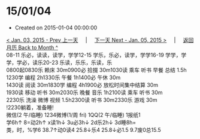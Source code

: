 # 15/01/04

* Created on 2015-01-04 00:00:00

[&lt; Jan. 03, 2015 - Prev 上一天](d03.md)     \|     [下一天 Next - Jan. 05, 2015 &gt;](d05.md)     \|     [返回月历 Back to Month ^](index.md)   
08-11 乐必，读读，读学，学学12-15 学乐，乐必，读学，学学16-19 学学，学学，学必，读乐20-23 乐读，乐乐，乐读，乐  
0800起0830乐 赖床 30m0900必 拾掇 30m1030读 乘车 听书 早餐 总结 1.5h  
1230学 编程 2h1330乐 午餐 1h1400必 午休 30m  
1430读 阅读 30m1830学 编程 4h1900必 放松时间集中结算 30m  
1930读 移动 听书 30m2030乐 晚餐 音乐 1h2100读 乘车 听书 30m  
2230乐 洗澡 微博 视频 1.5h2300读 听书 30m2330乐 游戏 30m  
!2230躺着，准备睡!  
微信\(2 午/临睡\) 1234微博\(1/周 fri\) 1QQ\(2 午/临睡\) 1报纸1  
学6h↑ 8=动2h↑ x读1h↓ 3u必3h↓ 2d乐2h↓ 3d睡8h=  
类，时，%学6 38.7↑动0读4 25.8↓乐4 25.8↓必1.5 9.7废0总15.5

